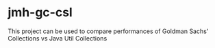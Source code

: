# jmh-gc-csl
This project can be used to compare performances of Goldman Sachs' Collections vs Java Util Collections
